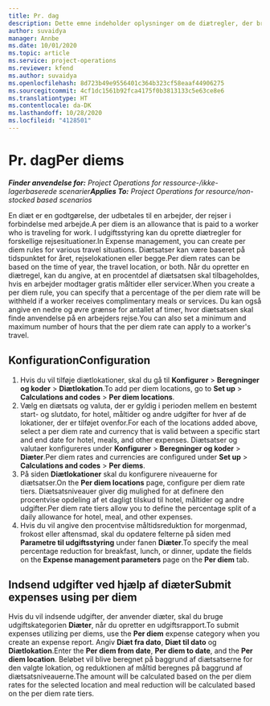 ```yaml
---
title: Pr. dag
description: Dette emne indeholder oplysninger om de diætregler, der bruges i udgiftsstyring.
author: suvaidya
manager: Annbe
ms.date: 10/01/2020
ms.topic: article
ms.service: project-operations
ms.reviewer: kfend
ms.author: suvaidya
ms.openlocfilehash: 8d723b49e9556401c364b323cf58eaaf44906275
ms.sourcegitcommit: 4cf1dc1561b92fca4175f0b3813133c5e63ce8e6
ms.translationtype: HT
ms.contentlocale: da-DK
ms.lasthandoff: 10/28/2020
ms.locfileid: "4128501"
---
```

# <a name="per-diems"></a><span data-ttu-id="e6f55-103">Pr. dag</span><span class="sxs-lookup"><span data-stu-id="e6f55-103">Per diems</span></span>

<span data-ttu-id="e6f55-104">_**Finder anvendelse for:** Project Operations for ressource-/ikke-lagerbaserede scenarier_</span><span class="sxs-lookup"><span data-stu-id="e6f55-104">_**Applies To:** Project Operations for resource/non-stocked based scenarios_</span></span>


<span data-ttu-id="e6f55-105">En diæt er en godtgørelse, der udbetales til en arbejder, der rejser i forbindelse med arbejde.</span><span class="sxs-lookup"><span data-stu-id="e6f55-105">A per diem is an allowance that is paid to a worker who is traveling for work.</span></span> <span data-ttu-id="e6f55-106">I udgiftsstyring kan du oprette diætregler for forskellige rejsesituationer.</span><span class="sxs-lookup"><span data-stu-id="e6f55-106">In Expense management, you can create per diem rules for  various travel situations.</span></span> <span data-ttu-id="e6f55-107">Diætsatser kan være baseret på tidspunktet for året, rejselokationen eller begge.</span><span class="sxs-lookup"><span data-stu-id="e6f55-107">Per diem rates can be based on the time of year, the travel location, or both.</span></span> <span data-ttu-id="e6f55-108">Når du opretter en diætregel, kan du angive, at en procentdel af diætsatsen skal tilbageholdes, hvis en arbejder modtager gratis måltider eller servicer.</span><span class="sxs-lookup"><span data-stu-id="e6f55-108">When you create a per diem  rule, you can specify that a percentage of the per diem rate will be withheld if a worker receives complimentary meals or services.</span></span> <span data-ttu-id="e6f55-109">Du kan også angive en nedre og øvre grænse for antallet af timer, hvor diætsatsen skal finde anvendelse på en arbejders rejse.</span><span class="sxs-lookup"><span data-stu-id="e6f55-109">You can also set a minimum and maximum number of hours that the per diem rate can apply to a worker's travel.</span></span>

## <a name="configuration"></a><span data-ttu-id="e6f55-110">Konfiguration</span><span class="sxs-lookup"><span data-stu-id="e6f55-110">Configuration</span></span> 

1. <span data-ttu-id="e6f55-111">Hvis du vil tilføje diætlokationer, skal du gå til **Konfigurer** > **Beregninger og koder** > **Diætlokation**.</span><span class="sxs-lookup"><span data-stu-id="e6f55-111">To add per diem locations, go to **Set up** > **Calculations and codes** > **Per diem locations**.</span></span>
2. <span data-ttu-id="e6f55-112">Vælg en diætsats og valuta, der er gyldig i perioden mellem en bestemt start- og slutdato, for hotel, måltider og andre udgifter for hver af de lokationer, der er tilføjet ovenfor.</span><span class="sxs-lookup"><span data-stu-id="e6f55-112">For each of the locations added above, select a per diem rate and currency that is valid between a specific start and end date for hotel, meals, and other expenses.</span></span> <span data-ttu-id="e6f55-113">Diætsatser og valutaer konfigureres under **Konfigurer** > **Beregninger og koder** > **Diæter**.</span><span class="sxs-lookup"><span data-stu-id="e6f55-113">Per diem rates and currencies are configured under **Set up** > **Calculations and codes** > **Per diems**.</span></span>
3. <span data-ttu-id="e6f55-114">På siden **Diætlokationer** skal du konfigurere niveauerne for diætsatser.</span><span class="sxs-lookup"><span data-stu-id="e6f55-114">On the **Per diem locations** page, configure per diem rate tiers.</span></span> <span data-ttu-id="e6f55-115">Diætsatsniveauer giver dig mulighed for at definere den procentvise opdeling af et dagligt tilskud til hotel, måltider og andre udgifter.</span><span class="sxs-lookup"><span data-stu-id="e6f55-115">Per diem rate tiers allow you to define the percentage split of a daily allowance for hotel, meal, and other expenses.</span></span> 
4. <span data-ttu-id="e6f55-116">Hvis du vil angive den procentvise måltidsreduktion for morgenmad, frokost eller aftensmad, skal du opdatere felterne på siden med **Parametre til udgiftsstyring** under fanen **Diæter**.</span><span class="sxs-lookup"><span data-stu-id="e6f55-116">To specify the meal percentage reduction for breakfast, lunch, or dinner, update the fields on the **Expense management parameters** page on the **Per diem** tab.</span></span> 
    
## <a name="submit-expenses-using-per-diem"></a><span data-ttu-id="e6f55-117">Indsend udgifter ved hjælp af diæter</span><span class="sxs-lookup"><span data-stu-id="e6f55-117">Submit expenses using per diem</span></span>
<span data-ttu-id="e6f55-118">Hvis du vil indsende udgifter, der anvender diæter, skal du bruge udgiftskategorien **Diæter**, når du opretter en udgiftsrapport.</span><span class="sxs-lookup"><span data-stu-id="e6f55-118">To submit expenses utilizing per diems, use the **Per diem** expense category when you create an expense report.</span></span> <span data-ttu-id="e6f55-119">Angiv **Diæt fra dato**, **Diæt til dato** og **Diætlokation**.</span><span class="sxs-lookup"><span data-stu-id="e6f55-119">Enter the **Per diem from date**, **Per diem to date**,  and the **Per diem location**.</span></span> <span data-ttu-id="e6f55-120">Beløbet vil blive beregnet på baggrund af diætsatserne for den valgte lokation, og reduktionen af måltid beregnes på baggrund af diætsatsniveauerne.</span><span class="sxs-lookup"><span data-stu-id="e6f55-120">The amount will be calculated based on the per diem rates for the selected location and meal reduction will be calculated based on the per diem rate tiers.</span></span>
